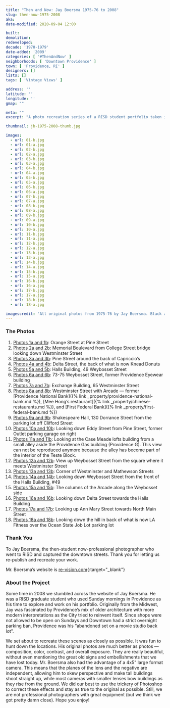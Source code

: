 ```yaml
---
title: "Then and Now: Jay Boersma 1975-76 to 2008"
slug: then-now-1975-2008
aka: 
date-modified: 2020-09-04 12:00

built: 
demolition: 
redeveloped: 
decade: '1970-1979'
date-added: '2009'
categories: [ '#ThenAndNow' ]
neighborhoods: [ 'Downtown Providence' ]
town: [ 'Providence, RI' ]
designers: []
lists: []
tags: [ 'Vintage Views' ]

address: ''
latitude: ''
longitude: ''
gmap: ""

meta: ""
excerpt: "A photo recreation series of a RISD student portfolio taken in 1975 and 1976 — recreated in 2008"

thumbnail: jb-1975-2008-thumb.jpg

images:
  - url: 01-b.jpg
  - url: 01-a.jpg
  - url: 02-b.jpg
  - url: 02-a.jpg
  - url: 03-b.jpg
  - url: 03-a.jpg
  - url: 04-b.jpg
  - url: 04-a.jpg
  - url: 05-b.jpg
  - url: 05-a.jpg
  - url: 06-b.jpg
  - url: 06-a.jpg
  - url: 07-b.jpg
  - url: 07-a.jpg
  - url: 08-b.jpg
  - url: 08-a.jpg
  - url: 09-b.jpg
  - url: 09-a.jpg
  - url: 10-b.jpg
  - url: 10-a.jpg
  - url: 11-b.jpg
  - url: 11-a.jpg
  - url: 12-b.jpg
  - url: 12-a.jpg
  - url: 13-b.jpg
  - url: 13-a.jpg
  - url: 14-b.jpg
  - url: 14-a.jpg
  - url: 15-b.jpg
  - url: 15-a.jpg
  - url: 16-b.jpg
  - url: 16-a.jpg
  - url: 17-b.jpg
  - url: 17-a.jpg
  - url: 18-b.jpg
  - url: 18-a.jpg

imagescredit: 'All original photos from 1975-76 by Jay Boersma. Black and white are 1975, color are 1976.'
---
```


### The Photos

1. [Photos 1a and 1b](#photo-01-b): Orange Street at Pine Street
1. [Photos 2a and 2b](#photo-02-b): Memorial Boulevard from College Street bridge looking down Westminster Street
1. [Photos 3a and 3b](#photo-03-b): Pine Street around the back of Capriccio’s
1. [Photos 4a and 4b](#photo-04-b): Delta Street, the back of what is now Knead Donuts
1. [Photos 5a and 5b](#photo-05-b): Halls Building, 49 Weybosset Street
1. [Photos 6a and 6b](#photo-06-b): 73-75 Weybosset Street, former Providence Eyewear building
1. [Photos 7a and 7b](#photo-07-b): Exchange Building, 65 Westminster Street
1. [Photos 8a and 8b](#photo-08-b): Westminster Street with Arcade — former [Providence National Bank]({% link _property/providence-national-bank.md %}), [Mee Hong’s restaurant]({% link _property/chinese-restaurants.md %}), and [First Federal Bank]({% link _property/first-federal-bank.md %})
1. [Photos 9a and 9b](#photo-09-b): Shakespeare Hall, 130 Dorrance Street from the parking lot off Clifford Street
1. [Photos 10a and 10b](#photo-10-b): Looking down Eddy Street from Pine Street, former Outlet parking garage on right
1. [Photos 11a and 11b](#photo-11-b): Looking at the Case Meade lofts building from a small alley aside the Providence Gas building (Providence G). This view can not be reproduced anymore because the alley has become part of the interior of the Teste Block.
1. [Photos 12a and 12b](#photo-12-b): View up Weybosset Street from the square where it meets Westminster Street
1. [Photos 13a and 13b](#photo-13-b): Corner of Westminster and Mathewson Streets
1. [Photos 14a and 14b](#photo-14-b): Looking down Weybosset Street from the front of the Halls Building, #49
1. [Photos 15a and 15b](#photo-15-b): The columns of the Arcade along the Weybosset side
1. [Photos 16a and 16b](#photo-16-b): Looking down Delta Street towards the Halls Building
1. [Photos 17a and 17b](#photo-17-b): Looking up Ann Mary Street towards North Main Street
1. [Photos 18a and 18b](#photo-18-b): Looking down the hill in back of what is now LA Fitness over the Ocean State Job Lot parking lot


### Thank You

To Jay Boersma, the then-student now-professional photographer who went to RISD and captured the downtown streets. Thank you for letting us re-publish and recreate your work. 

Mr. Boersma’s website is [re-vision.com](//www.re-vision.com){:target="_blank"}


### About the Project

Some time in 2008 we stumbled across the website of Jay Boersma. He was a RISD graduate student who used Sunday mornings in Providence as his time to explore and work on his portfolio. Originally from the Midwest, Jay was fascinated by Providence’s mix of older architecture with more modern interpretations as the City tried to reinvent itself. Since shops were not allowed to be open on Sundays and Downtown had a strict overnight parking ban, Providence was his “abandoned set on a movie studio back lot”.

We set about to recreate these scenes as closely as possible. It was fun to hunt down the locations. His original photos are much better as photos — composition, color, contrast, and overall exposure. They are really beautiful, without even mentioning the great old signs and embellishments that we have lost today. Mr. Boersma also had the advantage of a 4x5" large format camera. This means that the planes of the lens and the negative are independent, allowing him to skew perspective and make tall buildings shoot straight up, while most cameras with smaller lenses bow buildings as they rise from the ground. We did our best to use the trickery of Photoshop to correct these effects and stay as true to the original as possible. Still, we are not professional photographers with great equipment (but we think we got pretty damn close). Hope you enjoy!
